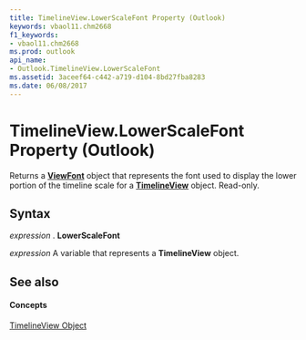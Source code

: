 ```yaml
---
title: TimelineView.LowerScaleFont Property (Outlook)
keywords: vbaol11.chm2668
f1_keywords:
- vbaol11.chm2668
ms.prod: outlook
api_name:
- Outlook.TimelineView.LowerScaleFont
ms.assetid: 3aceef64-c442-a719-d104-8bd27fba8283
ms.date: 06/08/2017
---
```



# TimelineView.LowerScaleFont Property (Outlook)

Returns a  **[ViewFont](viewfont-object-outlook.md)** object that represents the font used to display the lower portion of the timeline scale for a **[TimelineView](timelineview-object-outlook.md)** object. Read-only.


## Syntax

 _expression_ . **LowerScaleFont**

 _expression_ A variable that represents a **TimelineView** object.


## See also


#### Concepts


[TimelineView Object](timelineview-object-outlook.md)

